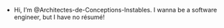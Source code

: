 - Hi, I’m @Architectes-de-Conceptions-Instables. 
I wanna be a software engineer, but I have no résumé!

<!---
Architectes-de-Conceptions-Instables/Architectes-de-Conceptions-Instables is a ✨ special ✨ repository because its `README.md` (this file) appears on your GitHub profile.
You can click the Preview link to take a look at your changes.
--->
